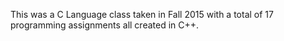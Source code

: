 This was a C Language class taken in Fall 2015 with a total of 17 programming assignments all created in C++.
